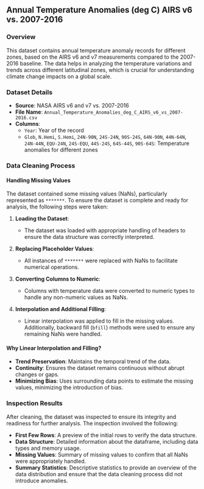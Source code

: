 ## Annual Temperature Anomalies (deg C) AIRS v6 vs. 2007-2016

### Overview
This dataset contains annual temperature anomaly records for different zones, based on the AIRS v6 and v7 measurements compared to the 2007-2016 baseline. The data helps in analyzing the temperature variations and trends across different latitudinal zones, which is crucial for understanding climate change impacts on a global scale.

### Dataset Details
- **Source**: NASA AIRS v6 and v7 vs. 2007-2016
- **File Name**: `Annual_Temperature_Anomalies_deg_C_AIRS_v6_vs_2007-2016.csv`
- **Columns**:
  - `Year`: Year of the record
  - `Glob`, `N.Hemi`, `S.Hemi`, `24N-90N`, `24S-24N`, `90S-24S`, `64N-90N`, `44N-64N`, `24N-44N`, `EQU-24N`, `24S-EQU`, `44S-24S`, `64S-44S`, `90S-64S`: Temperature anomalies for different zones

### Data Cleaning Process

#### Handling Missing Values

The dataset contained some missing values (NaNs), particularly represented as `*******`. To ensure the dataset is complete and ready for analysis, the following steps were taken:

1. **Loading the Dataset**:
   - The dataset was loaded with appropriate handling of headers to ensure the data structure was correctly interpreted.

2. **Replacing Placeholder Values**:
   - All instances of `*******` were replaced with NaNs to facilitate numerical operations.

3. **Converting Columns to Numeric**:
   - Columns with temperature data were converted to numeric types to handle any non-numeric values as NaNs.

4. **Interpolation and Additional Filling**:
   - Linear interpolation was applied to fill in the missing values. Additionally, backward fill (`bfill`) methods were used to ensure any remaining NaNs were handled.

#### Why Linear Interpolation and Filling?

- **Trend Preservation**: Maintains the temporal trend of the data.
- **Continuity**: Ensures the dataset remains continuous without abrupt changes or gaps.
- **Minimizing Bias**: Uses surrounding data points to estimate the missing values, minimizing the introduction of bias.

### Inspection Results

After cleaning, the dataset was inspected to ensure its integrity and readiness for further analysis. The inspection involved the following:

- **First Few Rows**: A preview of the initial rows to verify the data structure.
- **Data Structure**: Detailed information about the dataframe, including data types and memory usage.
- **Missing Values**: Summary of missing values to confirm that all NaNs were appropriately handled.
- **Summary Statistics**: Descriptive statistics to provide an overview of the data distribution and ensure that the data cleaning process did not introduce anomalies.
